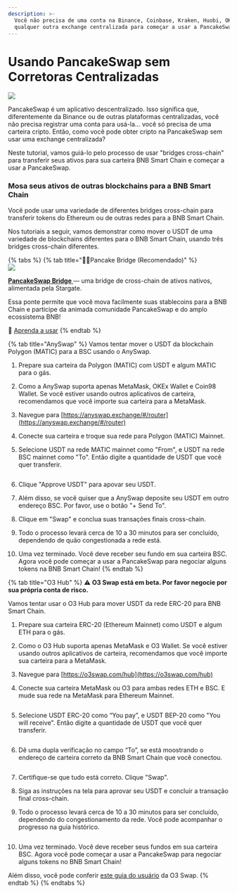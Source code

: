 ```yaml
---
description: >-
  Você não precisa de uma conta na Binance, Coinbase, Kraken, Huobi, OKEx ou
  qualquer outra exchange centralizada para começar a usar a PancakeSwap!
---
```


# Usando PancakeSwap sem Corretoras Centralizadas

![](<../../.gitbook/assets/how-to-pancakeswap-without-cex-header (1) (1).png>)

PancakeSwap é um aplicativo descentralizado. Isso significa que, diferentemente da Binance ou de outras plataformas centralizadas, você não precisa registrar uma conta para usá-la... você só precisa de uma carteira cripto. Então, como você pode obter cripto na PancakeSwap sem usar uma exchange centralizada?&#x20;

Neste tutorial, vamos guiá-lo pelo processo de usar "bridges cross-chain" para transferir seus ativos para sua carteira BNB Smart Chain e começar a usar a PancakeSwap.

### **Mosa seus ativos de outras blockchains para a BNB Smart Chain**

Você pode usar uma variedade de diferentes bridges cross-chain para transferir tokens do Ethereum ou de outras redes para a BNB Smart Chain.&#x20;

Nos tutoriais a seguir, vamos demonstrar como mover o USDT de uma variedade de blockchains diferentes para o BNB Smart Chain, usando três bridges cross-chain diferentes.

{% tabs %}
{% tab title="🥞🌉Pancake Bridge (Recomendado)" %}
\
![](<../../.gitbook/assets/image (5) (2).png>)

[**PancakeSwap Bridge** ](http://bridge.pancakeswap.finance/)— uma bridge de cross-chain de ativos nativos, alimentada pela Stargate.&#x20;

Essa ponte permite que você mova facilmente suas stablecoins para a BNB Chain e participe da animada comunidade PancakeSwap e do amplo ecossistema BNB!&#x20;

📖 [Aprenda a usar](https://medium.com/pancakeswap/lan%C3%A7amento-da-bridge-da-pancakeswap-uma-parceria-com-a-stargate-e2a38612270b)
{% endtab %}

{% tab title="AnySwap" %}
Vamos tentar mover o USDT da blockchain Polygon (MATIC) para a BSC usando o AnySwap.

1. Prepare sua carteira da Polygon (MATIC) com USDT e algum MATIC para o gás.
2. Como a AnySwap suporta apenas MetaMask, OKEx Wallet e Coin98 Wallet. Se você estiver usando outros aplicativos de carteira, recomendamos que você importe sua carteira para a MetaMask.
3. Navegue para [https://anyswap.exchange/#/router](https://anyswap.exchange/#/router)
4. Conecte sua carteira e troque sua rede para Polygon (MATIC) Mainnet.
5.  Selecione USDT na rede MATIC mainnet como "From", e USDT na rede BSC mainnet como "To". Então digite  a quantidade de USDT que você quer transferir.

    <img src="../../.gitbook/assets/MBP3-2021.10.19-055554AM-Google Chrome_AnySwap - Cross Chain Protocol (1).png" alt="" data-size="original">
6. Clique "Approve USDT" para apovar seu USDT.
7. Além disso, se você quiser que a AnySwap deposite seu USDT em outro endereço BSC. Por favor, use o botão "+ Send To".
8. Clique em "Swap" e conclua suas transações finais cross-chain.
9. Todo o processo levará cerca de 10 a 30 minutos para ser concluído, dependendo de quão congestionada a rede está.
10. Uma vez terminado. Você deve receber seu fundo em sua carteira BSC. Agora você pode começar a usar a PancakeSwap para negociar alguns tokens na BNB Smart Chain!
{% endtab %}

{% tab title="O3 Hub" %}
⚠️ **O3 Swap está em beta. Por favor negocie por sua própria conta de risco.**

Vamos tentar usar o O3 Hub para mover USDT da rede ERC-20 para BNB Smart Chain.

1. Prepare sua carteira ERC-20 (Ethereum Mainnet) como USDT e algum ETH para o gás.
2. Como o O3 Hub suporta apenas MetaMask e O3 Wallet. Se você estiver usando outros aplicativos de carteira, recomendamos que você importe sua carteira para a MetaMask.
3. Navegue para [https://o3swap.com/hub](https://o3swap.com/hub)
4.  Conecte sua carteira MetaMask ou O3 para ambas redes ETH e BSC. E mude sua rede na MetaMask para Ethereum Mainnet.

    <img src="../../.gitbook/assets/MBP3-2021.10.19-054852AM-Google Chrome_O3swap.png" alt="" data-size="original">
5.  Selecione USDT ERC-20 como “You pay”, e USDT BEP-20 como "You will receive". Então digite a quantidade de  USDT que você quer transferir.

    <img src="../../.gitbook/assets/MBP3-2021.10.19-053358AM-Google Chrome_O3swap.png" alt="" data-size="original">
6.  Dê uma dupla verificação no campo “To”, se está moostrando o endereço de carteira correto da BNB Smart Chain que você conectou.

    <img src="../../.gitbook/assets/MBP3-2021.10.19-053441AM-Google Chrome_O3swap (1).png" alt="" data-size="original">
7. Certifique-se que tudo está correto. Clique "Swap".
8. Siga as instruções na tela para aprovar seu USDT e concluir a transação final cross-chain.
9.  Todo o processo levará cerca de 10 a 30 minutos para ser concluído, dependendo do congestionamento da rede. Você pode acompanhar o progresso na guia histórico.

    <img src="../../.gitbook/assets/MBP3-2021.10.19-054520AM-Google Chrome_O3swap (1).png" alt="" data-size="original">
10. Uma vez terminado. Você deve receber seus fundos em sua carteira BSC. Agora você pode começar a usar a PancakeSwap para negociar alguns tokens no BNB Smart Chain!

Além disso, você pode conferir [este guia do usuário](https://docs.o3swap.com/o3-swap-v1/user-guide/hub#2.-hub-swap) da O3 Swap.
{% endtab %}
{% endtabs %}
